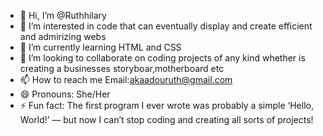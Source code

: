 - 👋 Hi, I’m @Ruthhilary
- 👀 I’m interested in code that can eventually display and create efficient and admirizing webs
- 🌱 I’m currently learning HTML and CSS
- 💞️ I’m looking to collaborate on coding projects of any kind whether is creating a businesses storyboar,motherboard etc
- 📫 How to reach me  Email:akaadouruth@gmail.com
- 😄 Pronouns: She/Her
- ⚡ Fun fact: The first program I ever wrote was probably a simple ‘Hello, World!’ — but now I can’t stop coding and creating all sorts of projects!
<!---
Ruthhilary/Ruthhilary is a ✨ special ✨ repository because its `README.md` (this file) appears on your GitHub profile.
You can click the Preview link to take a look at your changes.
--->

